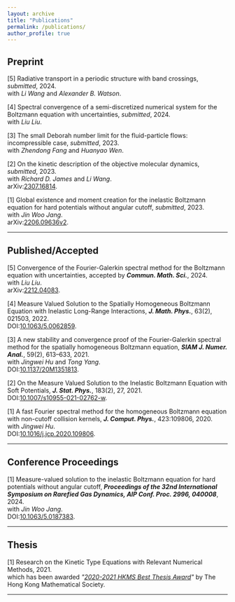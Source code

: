 ```yaml
---
layout: archive
title: "Publications"
permalink: /publications/
author_profile: true
---
```




Preprint 
-----------

[5] Radiative transport in a periodic structure with band crossings, _submitted_, 2024.<br>
with _Li Wang_ and _Alexander B. Watson_.<be>

[4] Spectral convergence of a semi-discretized numerical system for the Boltzmann equation with uncertainties, _submitted_, 2024.<br>
with _Liu Liu_.<br>

[3] The small Deborah number limit for the fluid-particle flows: incompressible case, _submitted_, 2023.<br>
with _Zhendong Fang_ and _Huanyao Wen_.<br>


[2] On the kinetic description of the objective molecular dynamics, _submitted_, 2023.<br>
with _Richard D. James_ and _Li Wang_.<br>
     arXiv:[2307.16814](https://arxiv.org/abs/2307.16814). 


[1] Global existence and moment creation for the inelastic Boltzmann equation for hard potentials without angular cutoff, _submitted_, 2023.<br>
     with _Jin Woo Jang_.<br>
     arXiv:[2206.09636v2](https://arxiv.org/abs/2206.09636v2). 

-----------  

Published/Accepted
-----

[5] Convergence of the Fourier-Galerkin spectral method for the Boltzmann equation with uncertainties, accepted by _**Commun. Math. Sci.**_, 2024.<br>
     with _Liu Liu_.<br>
     arXiv:[2212.04083](https://arxiv.org/abs/2212.04083). 

[4] Measure Valued Solution to the Spatially Homogeneous Boltzmann Equation with Inelastic Long-Range Interactions, _**J. Math. Phys.**_, 63(2), 021503, 2022.<br>
    DOI:[10.1063/5.0062859](https://doi.org/10.1063/5.0062859).

[3] A new stability and convergence proof of the Fourier-Galerkin spectral method for the spatially homogeneous Boltzmann equation, _**SIAM J. Numer. Anal.**_, 59(2), 613–633, 2021.<br>
    with _Jingwei Hu_ and _Tong Yang_.<br>
    DOI:[10.1137/20M1351813](https://doi.org/10.1137/20M1351813).
    
[2] On the Measure Valued Solution to the Inelastic Boltzmann Equation with Soft Potentials, _**J. Stat. Phys.**_, 183(2), 27, 2021. <br>
    DOI:[10.1007/s10955-021-02762-w](https://doi.org/10.1007/s10955-021-02762-w).

[1] A fast Fourier spectral method for the homogeneous Boltzmann equation with non-cutoff collision kernels, _**J. Comput. Phys.**_, 423:109806, 2020. <br>
    with _Jingwei Hu_.<br>
    DOI:[10.1016/j.jcp.2020.109806](https://doi.org/10.1016/j.jcp.2020.109806). 
    
 ---------


Conference Proceedings
------

[1] Measure-valued solution to the inelastic Boltzmann equation for hard potentials without angular cutoff, _**Proceedings of the 32nd International Symposium on Rarefied Gas Dynamics, AIP Conf. Proc. 2996, 040008**_, 2024.<br> 
    with _Jin Woo Jang_.<br> 
    DOI:[10.1063/5.0187383](https://doi.org/10.1063/5.0187383).

---------


 
Thesis
-------
[1] Research on the Kinetic Type Equations with Relevant Numerical Methods, 2021.<br>
    which has been awarded _"[2020-2021 HKMS Best Thesis Award](/files/Best_Thesis_Award_KQ.pdf)"_ by The Hong Kong Mathematical Society.
    
-------
